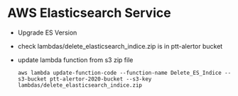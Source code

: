 # AWS Elasticsearch Service

* Upgrade ES Version

* check lambdas/delete_elasticsearch_indice.zip is in ptt-alertor bucket

* update lambda function from s3 zip file

    ```console
    aws lambda update-function-code --function-name Delete_ES_Indice --s3-bucket ptt-alertor-2020-bucket --s3-key lambdas/delete_elasticsearch_indice.zip
    ```